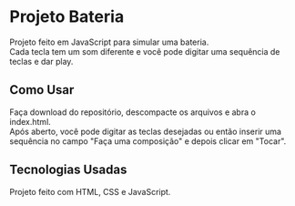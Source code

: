 # Projeto Bateria 

Projeto feito em JavaScript para simular uma bateria.<br>
Cada tecla tem um som diferente e você pode digitar uma sequência de teclas e dar play.



## Como Usar

Faça download do repositório, descompacte os arquivos e abra o index.html.<br>
Após aberto, você pode digitar as teclas desejadas ou então inserir uma sequência no campo "Faça uma composição" e depois clicar em "Tocar".



## Tecnologias Usadas

Projeto feito com HTML, CSS e JavaScript. 
